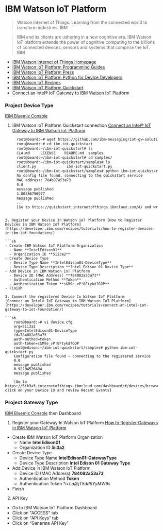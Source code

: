 IBM Watson IoT Platform
==

> Watson Internet of Things. Learning from the connected world to transform industries. IBM

> IBM and its clients are ushering in a new cognitive era. IBM Watson IoT platform extends the power of cognitive computing to the billions of connected devices, sensors and systems that comprise the IoT. IBM

- [IBM Watson Internet of Things Homepage](http://www.ibm.com/internet-of-things/)
- [IBM Watson IoT Platform Programming Guides](https://docs.internetofthings.ibmcloud.com/)
- [IBM Watson IoT Platform Press](https://developer.ibm.com/iotfoundation/blog/2016/02/12/the-ibm-watson-iot-platform-arrives/)
- [IBM Watson IoT Platform Python for Device Developers](https://docs.internetofthings.ibmcloud.com/devices/libraries/python.html)
- [IBM Watson IoT Recipes](https://developer.ibm.com/recipes/)
- [IBM Watson IoT Platform Quickstart](https://quickstart.internetofthings.ibmcloud.com/#/)
- [Connect an Intel® IoT Gateway to IBM Watson IoT Platform](https://developer.ibm.com/recipes/tutorials/connect-an-intel-iot-gateway-to-iot-foundation/)

### Project Device Type

[IBM Bluemix Console](https://console.ng.bluemix.net/)

1. IBM Watson IoT Platform Quickstart connection
[Connect an Intel® IoT Gateway to IBM Watson IoT Platform](https://developer.ibm.com/recipes/tutorials/connect-an-intel-iot-gateway-to-iot-foundation/)

   ```sh
     root@board:~# wget https://github.com/ibm-messaging/iot-gw-solutions/releases/download/1.03/ibm-iot-quickstart.zip
     root@board:~# cd ibm-iot-quickstart
     root@board:~/ibm-iot-quickstart# ls
     CLA.md     LICENSE    README.md  samples
     root@board:~/ibm-iot-quickstart# cd samples/
     root@board:~/ibm-iot-quickstart/samples# ls
     client.py              ibm-iot-quickstart.py
     root@board:~/ibm-iot-quickstart/samples# python ibm-iot-quickstart.py
     No config file found, connecting to the Quickstart service
     MAC address: 784b87a53a73
     0.0
     message published
     1.00586756077
     message published     
     ...
     [Go to https://quickstart.internetofthings.ibmcloud.com/#/ and write Device ID based on device MAC Address]
```

2. Register your Device In Watson IoT Platform [How to Register Devices in IBM Watson IoT Platform](https://developer.ibm.com/recipes/tutorials/how-to-register-devices-in-ibm-iot-foundation/)

```sh
- Create IBM Watson IoT Platform Organization
  - Name **IntelEdison01**
  - Organization ID **5ii3a2**
- Create Device Type
  - Device Type Name **IntelEdison01-DeviceType**
  - Device Type Description **Intel Edison 01 Device Type**
- Add Device in IBM Watson IoT Platform
  - Device ID (MAC Address) **784082a53a73**
  - Authentication Method **Token**
  - Authentication Token **s&M9e_vP!8Ftykd?GOP**
- Finish

3. Connect the registered Device In Watson IoT Platform
[Connect an Intel® IoT Gateway to IBM Watson IoT Platform](https://developer.ibm.com/recipes/tutorials/connect-an-intel-iot-gateway-to-iot-foundation/)

```sh
    root@board:~# vi device.cfg
    org=5ii3a2
    type=IntelEdison01-DeviceType
    id=784082a53a73
    auth-method=token
    auth-token=s&M9e_vP!8Ftykd?GOP
    root@edison:~/ibm-iot-quickstart/samples# python ibm-iot-quickstart.py
    Configuration file found - connecting to the registered service                                              
    0.0
    message published
    0.92204526404
    message published
    
    [Go to https://6ih3a3.internetofthings.ibmcloud.com/dashboard/#/devices/browse click on your Device ID and review Recent Events]
```

### Project Gateway Type

[IBM Bluemix Console](https://console.ng.bluemix.net/) then Dashboard

1. Register your Gateway In Watson IoT Platform [How to Register Gateways in IBM Watson IoT Platform](https://developer.ibm.com/recipes/tutorials/how-to-register-gateways-in-ibm-watson-iot-platform/)

- Create IBM Watson IoT Platform Organization
  - Name **IntelEdison01**
  - Organization ID **5ii3a2**
- Create Device Type
  - Device Type Name **IntelEdison01-GatewayType**
  - Device Type Description **Intel Edison 01 Gateway Type**
- Add Device in IBM Watson IoT Platform
  - Device ID (MAC Address) **784082a53a73**
  - Authentication Method **Token**
  - Authentication Token **i+*La@jT5dd9YyMW9s**
- Finish

2. API Key

 - Go to IBM Watson IoT Platform Dashboard
 - Click on "ACCESS" tab
 - Click on "API Keys" tab
 - Click on “Generate API Key”

